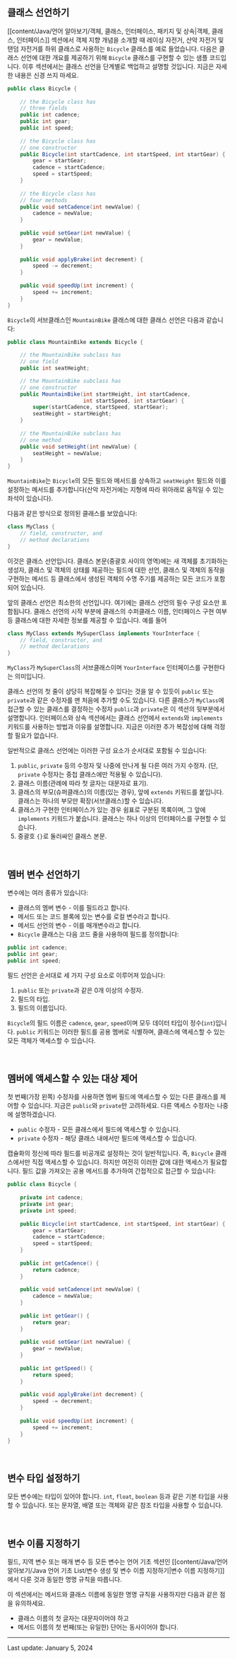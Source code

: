 ## 클래스 선언하기

[[content/Java/언어 알아보기/객체, 클래스, 인터페이스, 패키지 및 상속|객체, 클래스, 인터페이스]] 섹션에서 객체 지향 개념을 소개할 때 레이싱 자전거, 산악 자전거 및 탠덤 자전거를 하위 클래스로 사용하는 `Bicycle` 클래스를 예로 들었습니다. 다음은 클래스 선언에 대한 개요를 제공하기 위해 `Bicycle` 클래스를 구현할 수 있는 샘플 코드입니다. 이후 섹션에서는 클래스 선언을 단계별로 백업하고 설명할 것입니다. 지금은 자세한 내용은 신경 쓰지 마세요.

```java
public class Bicycle {
        
    // the Bicycle class has
    // three fields
    public int cadence;
    public int gear;
    public int speed;
        
    // the Bicycle class has
    // one constructor
    public Bicycle(int startCadence, int startSpeed, int startGear) {
        gear = startGear;
        cadence = startCadence;
        speed = startSpeed;
    }
        
    // the Bicycle class has
    // four methods
    public void setCadence(int newValue) {
        cadence = newValue;
    }
        
    public void setGear(int newValue) {
        gear = newValue;
    }
        
    public void applyBrake(int decrement) {
        speed -= decrement;
    }
        
    public void speedUp(int increment) {
        speed += increment;
    }
}
```

`Bicycle`의 서브클래스인 `MountainBike` 클래스에 대한 클래스 선언은 다음과 같습니다:

```java
public class MountainBike extends Bicycle {
        
    // the MountainBike subclass has
    // one field
    public int seatHeight;

    // the MountainBike subclass has
    // one constructor
    public MountainBike(int startHeight, int startCadence,
                        int startSpeed, int startGear) {
        super(startCadence, startSpeed, startGear);
        seatHeight = startHeight;
    }   
        
    // the MountainBike subclass has
    // one method
    public void setHeight(int newValue) {
        seatHeight = newValue;
    }   
}
```

`MountainBike`는 `Bicycle`의 모든 필드와 메서드를 상속하고 `seatHeight` 필드와 이를 설정하는 메서드를 추가합니다(산악 자전거에는 지형에 따라 위아래로 움직일 수 있는 좌석이 있습니다).

다음과 같은 방식으로 정의된 클래스를 보았습니다:

```java
class MyClass {
    // field, constructor, and 
    // method declarations
}
```

이것은 클래스 선언입니다. 클래스 본문(중괄호 사이의 영역)에는 새 객체를 초기화하는 생성자, 클래스 및 객체의 상태를 제공하는 필드에 대한 선언, 클래스 및 객체의 동작을 구현하는 메서드 등 클래스에서 생성된 객체의 수명 주기를 제공하는 모든 코드가 포함되어 있습니다.

앞의 클래스 선언은 최소한의 선언입니다. 여기에는 클래스 선언의 필수 구성 요소만 포함됩니다. 클래스 선언의 시작 부분에 클래스의 수퍼클래스 이름, 인터페이스 구현 여부 등 클래스에 대한 자세한 정보를 제공할 수 있습니다. 예를 들어

```java
class MyClass extends MySuperClass implements YourInterface {
    // field, constructor, and
    // method declarations
}
```

`MyClass`가 `MySuperClass`의 서브클래스이며 `YourInterface` 인터페이스를 구현한다는 의미입니다.

클래스 선언의 첫 줄이 상당히 복잡해질 수 있다는 것을 알 수 있듯이 `public` 또는 `private`과 같은 수정자를 맨 처음에 추가할 수도 있습니다. 다른 클래스가 `MyClass`에 접근할 수 있는 클래스를 결정하는 수정자 `public`과 `private`은 이 섹션의 뒷부분에서 설명합니다. 인터페이스와 상속 섹션에서는 클래스 선언에서 `extends`와 `implements` 키워드를 사용하는 방법과 이유를 설명합니다. 지금은 이러한 추가 복잡성에 대해 걱정할 필요가 없습니다.

일반적으로 클래스 선언에는 이러한 구성 요소가 순서대로 포함될 수 있습니다:

1. `public`, `private` 등의 수정자 및 나중에 만나게 될 다른 여러 가지 수정자. (단, `private` 수정자는 중첩 클래스에만 적용될 수 있습니다).
2. 클래스 이름(관례에 따라 첫 글자는 대문자로 표기).
3. 클래스의 부모(슈퍼클래스)의 이름(있는 경우), 앞에 `extends` 키워드를 붙입니다. 클래스는 하나의 부모만 확장(서브클래스)할 수 있습니다.
4. 클래스가 구현한 인터페이스가 있는 경우 쉼표로 구분된 목록이며, 그 앞에 `implements` 키워드가 붙습니다. 클래스는 하나 이상의 인터페이스를 구현할 수 있습니다.
5. 중괄호 `{}`로 둘러싸인 클래스 본문.

 

## 멤버 변수 선언하기

변수에는 여러 종류가 있습니다:

- 클래스의 멤버 변수 - 이를 필드라고 합니다.
- 메서드 또는 코드 블록에 있는 변수를 로컬 변수라고 합니다.
- 메서드 선언의 변수 - 이를 매개변수라고 합니다.
- `Bicycle` 클래스는 다음 코드 줄을 사용하여 필드를 정의합니다:

```java
public int cadence;
public int gear;
public int speed;
```

필드 선언은 순서대로 세 가지 구성 요소로 이루어져 있습니다:

1. `public` 또는 `private`과 같은 0개 이상의 수정자.
2. 필드의 타입.
3. 필드의 이름입니다.

`Bicycle`의 필드 이름은 `cadence`, `gear`, `speed`이며 모두 데이터 타입이 정수(`int`)입니다. `public` 키워드는 이러한 필드를 공용 멤버로 식별하며, 클래스에 액세스할 수 있는 모든 객체가 액세스할 수 있습니다.

 

## 멤버에 액세스할 수 있는 대상 제어

첫 번째(가장 왼쪽) 수정자를 사용하면 멤버 필드에 액세스할 수 있는 다른 클래스를 제어할 수 있습니다. 지금은 `public`와 `private`만 고려하세요. 다른 액세스 수정자는 나중에 설명하겠습니다.

- `public` 수정자 - 모든 클래스에서 필드에 액세스할 수 있습니다.
- `private` 수정자 - 해당 클래스 내에서만 필드에 액세스할 수 있습니다.

캡슐화의 정신에 따라 필드를 비공개로 설정하는 것이 일반적입니다. 즉, `Bicycle` 클래스에서만 직접 액세스할 수 있습니다. 하지만 여전히 이러한 값에 대한 액세스가 필요합니다. 필드 값을 가져오는 공용 메서드를 추가하여 간접적으로 접근할 수 있습니다:

```java
public class Bicycle {
        
    private int cadence;
    private int gear;
    private int speed;
        
    public Bicycle(int startCadence, int startSpeed, int startGear) {
        gear = startGear;
        cadence = startCadence;
        speed = startSpeed;
    }
        
    public int getCadence() {
        return cadence;
    }
        
    public void setCadence(int newValue) {
        cadence = newValue;
    }
        
    public int getGear() {
        return gear;
    }
        
    public void setGear(int newValue) {
        gear = newValue;
    }
        
    public int getSpeed() {
        return speed;
    }
        
    public void applyBrake(int decrement) {
        speed -= decrement;
    }
        
    public void speedUp(int increment) {
        speed += increment;
    }
}
```

 

## 변수 타입 설정하기

모든 변수에는 타입이 있어야 합니다. `int`, `float`, `boolean` 등과 같은 기본 타입을 사용할 수 있습니다. 또는 문자열, 배열 또는 객체와 같은 참조 타입을 사용할 수 있습니다.

 

## 변수 이름 지정하기

필드, 지역 변수 또는 매개 변수 등 모든 변수는 언어 기초 섹션인 [[content/Java/언어 알아보기/Java 언어 기초 List/변수 생성 및 변수 이름 지정하기|변수 이름 지정하기]]에서 다룬 것과 동일한 명명 규칙을 따릅니다.

이 섹션에서는 메서드와 클래스 이름에 동일한 명명 규칙을 사용하지만 다음과 같은 점을 유의하세요.

- 클래스 이름의 첫 글자는 대문자이어야 하고
- 메서드 이름의 첫 번째(또는 유일한) 단어는 동사이어야 합니다. 

---
Last update: January 5, 2024